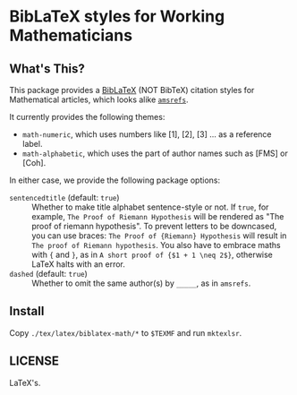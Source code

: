 BibLaTeX styles for Working Mathematicians
==========================================

What's This?
------------
This package provides a [BibLaTeX] (NOT BibTeX) citation styles for Mathematical articles, which looks alike [`amsrefs`](https://ctan.org/pkg/amsrefs).

It currently provides the following themes:

* `math-numeric`, which uses numbers like [1], [2], [3] ... as a reference label.
* `math-alphabetic`, which uses the part of author names such as [FMS] or [Coh].

In either case, we provide the following package options:

<dl>
<dt><code>sentencedtitle</code> (default: <code>true</code>)</dt>
<dd>
Whether to make title alphabet sentence-style or not.
If <code>true</code>, for example, <code>The Proof of Riemann Hypothesis</code> will be rendered as "The proof of riemann hypothesis". To prevent letters to be downcased, you can use braces: <code>The Proof of {Riemann} Hypothesis</code> will result in <code>The proof of Riemann hypothesis</code>.
You also have to embrace maths with <code>{</code> and <code>}</code>, as in <code>A short proof of {$1 + 1 \neq 2$}</code>, otherwise LaTeX halts with an error.
</dd>
<dt><code>dashed</code> (default: <code>true</code>)</dt>
<dd>Whether to omit the same author(s) by <code>_____</code>, as in <code>amsrefs</code>.</dd>
</dl>

Install
-------
Copy `./tex/latex/biblatex-math/*` to `$TEXMF` and run `mktexlsr`.

LICENSE
-------
LaTeX's.


[BibLaTeX]: https://ctan.org/pkg/biblatex
